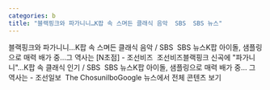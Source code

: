 ```yaml
---
categories: b
title: "블랙핑크와 파가니니…K팝 속 스며든 클래식 음악  SBS  SBS 뉴스"
---
```

블랙핑크와 파가니니…K팝 속 스며든 클래식 음악 / SBS&nbsp;&nbsp;SBS 뉴스K팝 아이돌, 샘플링으로 매력 배가 중…그 역사는 [N초점] - 조선비즈&nbsp;&nbsp;조선비즈블랙핑크 신곡에 "파가니니"…K팝 속 클래식 인기 / SBS&nbsp;&nbsp;SBS 뉴스K팝 아이돌, 샘플링으로 매력 배가 중… 그 역사는 - 조선일보&nbsp;&nbsp;The ChosunilboGoogle 뉴스에서 전체 콘텐츠 보기